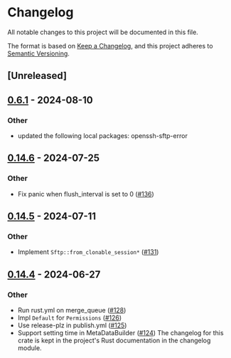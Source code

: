 # Changelog
All notable changes to this project will be documented in this file.

The format is based on [Keep a Changelog](https://keepachangelog.com/en/1.0.0/),
and this project adheres to [Semantic Versioning](https://semver.org/spec/v2.0.0.html).

## [Unreleased]

## [0.6.1](https://github.com/openssh-rust/openssh-sftp-client/compare/openssh-sftp-client-lowlevel-v0.6.0...openssh-sftp-client-lowlevel-v0.6.1) - 2024-08-10

### Other
- updated the following local packages: openssh-sftp-error

## [0.14.6](https://github.com/openssh-rust/openssh-sftp-client/compare/openssh-sftp-client-v0.14.5...openssh-sftp-client-v0.14.6) - 2024-07-25

### Other
- Fix panic when flush_interval is set to 0 ([#136](https://github.com/openssh-rust/openssh-sftp-client/pull/136))

## [0.14.5](https://github.com/openssh-rust/openssh-sftp-client/compare/openssh-sftp-client-v0.14.4...openssh-sftp-client-v0.14.5) - 2024-07-11

### Other
- Implement `Sftp::from_clonable_session*` ([#131](https://github.com/openssh-rust/openssh-sftp-client/pull/131))

## [0.14.4](https://github.com/openssh-rust/openssh-sftp-client/compare/openssh-sftp-client-v0.14.3...openssh-sftp-client-v0.14.4) - 2024-06-27

### Other
- Run rust.yml on merge_queue ([#128](https://github.com/openssh-rust/openssh-sftp-client/pull/128))
- Impl `Default` for `Permissions` ([#126](https://github.com/openssh-rust/openssh-sftp-client/pull/126))
- Use release-plz in publish.yml ([#125](https://github.com/openssh-rust/openssh-sftp-client/pull/125))
- Support setting time in MetaDataBuilder ([#124](https://github.com/openssh-rust/openssh-sftp-client/pull/124))
The changelog for this crate is kept in the project's Rust documentation in the changelog module.
